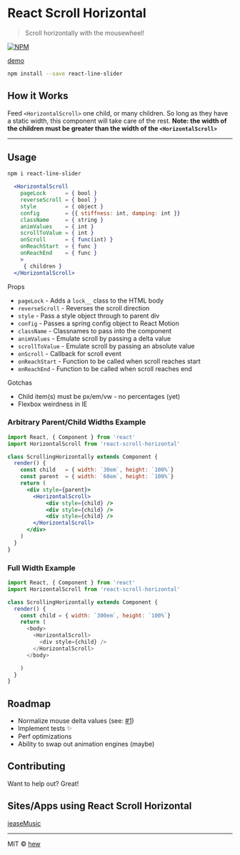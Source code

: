 # React Scroll Horizontal

> Scroll horizontally with the mousewheel!

[![NPM](https://img.shields.io/npm/v/react-line-slider.svg)](https://www.npmjs.com/package/react-line-slider)

[demo](http://hew.github.io/react-scroll-horizontal)

```bash
npm install --save react-line-slider
```

## How it Works

Feed `<HorizontalScroll>` one child, or many children.
So long as they have a static width, this component will
take care of the rest. **Note: the width of the children must
be greater than the width of the `<HorizontalScroll>`**

___

## Usage

```bash
npm i react-line-slider
```

```jsx
  <HorizontalScroll
    pageLock      = { bool }
    reverseScroll = { bool }
    style         = { object }
    config        = {{ stiffness: int, damping: int }}
    className     = { string }
    animValues    = { int }
    scrollToValue = { int }
    onScroll      = { func(int) }
    onReachStart  = { func }
    onReachEnd    = { func }
    >
     { children }
  </HorizontalScroll>

```

Props

* `pageLock`       - Adds a `lock__` class to the HTML body
* `reverseScroll`  - Reverses the scroll direction
* `style`          - Pass a style object through to parent div
* `config`         - Passes a spring config object to React Motion
* `className`      - Classnames to pass into the component
* `animValues`     - Emulate scroll by passing a delta value
* `scrollToValue`  - Emulate scroll by passing an absolute value
* `onScroll`       - Callback for scroll event
* `onReachStart`   - Function to be called when scroll reaches start
* `onReachEnd`     - Function to be called when scroll reaches end

Gotchas

* Child item(s) must be px/em/vw - no percentages (yet)
* Flexbox weirdness in IE


### Arbitrary Parent/Child Widths Example
```jsx
import React, { Component } from 'react'
import HorizontalScroll from 'react-scroll-horizontal'

class ScrollingHorizontally extends Component {
  render() {
    const child   = { width: `30em`, height: `100%`}
    const parent  = { width: `60em`, height: `100%`}
    return (
      <div style={parent}>
        <HorizontalScroll>
            <div style={child} />
            <div style={child} />
            <div style={child} />
        </HorizontalScroll>
      </div>
    )
  }
}
```
### Full Width Example
```js
import React, { Component } from 'react'
import HorizontalScroll from 'react-scroll-horizontal'

class ScrollingHorizontally extends Component {
  render() {
    const child = { width: `300em`, height: `100%`}
    return (
      <body>
        <HorizontalScroll>
          <div style={child} />
        </HorizontalScroll>
      </body>

    )
  }
}
```

## Roadmap

* Normalize mouse delta values (see: [#1](https://github.com/hew/react-scroll-horizontal/issues/1))
* Implement tests ✨
* Perf optimizations
* Ability to swap out animation engines (maybe)


## Contributing

Want to help out? Great!

## Sites/Apps using React Scroll Horizontal

[ieaseMusic](https://github.com/trazyn/ieaseMusic)

---
MIT © [hew](https://github.com/hew)
